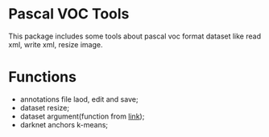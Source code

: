 # Pascal VOC Tools

This package includes some tools about pascal voc format dataset like read xml, write xml, resize image.


# Functions
- annotations file laod, edit and save;
- dataset resize;
- dataset argument(function from [link](https://github.com/Paperspace/DataAugmentationForObjectDetection));
- darknet anchors k-means;
